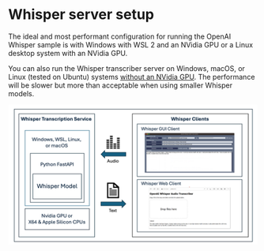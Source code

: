 # Whisper server setup

The ideal and most performant configuration for running the OpenAI Whisper sample is with Windows with WSL 2 and an NVidia GPU or a Linux desktop system with an NVidia GPU.

You can also run the Whisper transcriber server on Windows, macOS, or Linux (tested on Ubuntu) systems [without an NVidia GPU](../Whisper-Server-no-GPU). The performance will be slower but more than acceptable when using smaller Whisper models.

![](../media/architecture.png)
